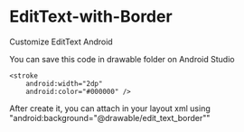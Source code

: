 # EditText-with-Border
Customize EditText Android

You can save this code in drawable folder on Android Studio

<?xml version="1.0" encoding="utf-8"?>
<shape xmlns:android="http://schemas.android.com/apk/res/android"
    android:shape="rectangle">
    <gradient
        android:angle="270"
        />
    <corners android:radius="0dp" />

    <stroke
        android:width="2dp"
        android:color="#000000" />

</shape>

After create it, you can attach in your layout xml using "android:background="@drawable/edit_text_border""


